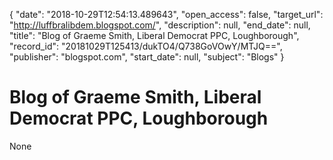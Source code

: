{
  "date": "2018-10-29T12:54:13.489643", 
  "open_access": false, 
  "target_url": "http://luffbralibdem.blogspot.com/", 
  "description": null, 
  "end_date": null, 
  "title": "Blog of Graeme Smith, Liberal Democrat PPC, Loughborough", 
  "record_id": "20181029T125413/dukTO4/Q738GoVOwY/MTJQ==", 
  "publisher": "blogspot.com", 
  "start_date": null, 
  "subject": "Blogs"
}

# Blog of Graeme Smith, Liberal Democrat PPC, Loughborough

None